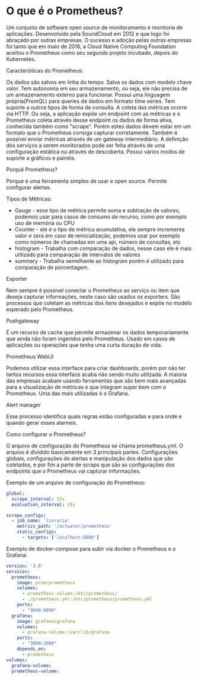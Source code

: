 # O que é o Prometheus?

Um conjunto de software open source de monitoramento e monitoria de aplicações.
Desenvolvido pela SoundCloud em 2012 e que logo foi abraçado por outras empresas.
O sucesso e adoção pelas outras empresas foi tanto que em maio de 2016, a Cloud Native Computing Foundation aceitou o Prometheus como seu segundo projeto incubado, depois do Kubernetes.

Características do Prometheus:

Os dados são salvos em linha do tempo.
Salva os dados com modelo chave valor.
Tem autonomia em seu armazenamento, ou seja, ele não precisa de um armazenamento externo para funcionar.
Possui uma linguagem própria(PromQL) para queries de dados em formato time series.
Tem suporte a outros tipos de forma de consulta.
A coleta das métricas ocorre via HTTP. Ou seja, a aplicação expõe um endpoint com as métricas e o Prometheus coleta através desse endpoint os dados de forma ativa, conhecida também como "scrape". Porém estes dados devem estar em um formato que o Prometheus consiga capturar corretamente.
Também é possível enviar métricas através de um gateway intermediário.
A definição dos serviços a serem monitorados pode ser feita através de uma configuração estática ou através de descoberta.
Possui vários modos de suporte a gráficos e painéis.

Porquê Prometheus?

Porque é uma ferramenta simples de usar e open source.
Permite configurar alertas.


Tipos de Métricas:

- Gauge - esse tipo de métrica permite soma e subtração de valores, podemos usar para casos de consumo de recurso, como por exemplo uso de memória ou CPU
- Counter - ele é o tipo de métrica acumulativa, ele sempre incrementa valor e zera em caso de reinicialização, podemos usar por exemplo como números de chamadas em uma api, número de consultas, etc
- histogram - Trabalha com comparação de dados, nesse caso ele é mais utilizado para comparação de intervalos de valores
- summary - Trabalha semelhante ao histogram porém é utilizado para comparação de porcentagem.

Exporter

Nem sempre é possível conectar o Prometheus ao serviço ou item que deseja capturar informações, neste caso são usados os exporters.
São processos que coletam as métricas dos itens desejados e expõe no modelo esperado pelo Prometheus.

Pushgateway

É um recurso de cache que permite armazenar os dados temporariamente que ainda não foram ingeridos pelo Prometheus. Usado em casos de aplicações ou operações que tenha uma curta duração de vida.

Prometheus WebUI

Podemos utilizar essa interface para criar dashboards, porém por não ter tantos recursos essa interface acaba não sendo muito utilizada.
A maioria das empresas acabam usando ferramentas que são bem mais avançadas para a visualização de métricas e que integram super bem com o Prometheus.
Uma das mais utilizadas é o Grafana.

Alert manager

Esse processo identifica quais regras estão configuradas e para onde e quando gerar esses alarmes.


Como configurar o Prometheus?

O arquivo de configuração do Prometheus se chama prometheus.yml.
O arquivo é dividido basicamente em 3 principais partes.
Configurações globais, configurações de alertas e manipulação dos dados que são coletados, e por fim a parte de scraps que são as configurações dos endpoints que o Prometheus vai capturar informações.

Exemplo de um arquivo de configuração do Prometheus:
```yaml
global:
  scrape_interval: 15s
  evaluation_interval: 15s

scrape_configs:
  - job_name: 'livraria'
    metrics_path: '/actuator/prometheus'
    static_configs:
      - targets: ['localhost:8080']
```

Exemplo de docker-compose para subir via docker o Prometheus e o Grafana:

```yaml
version: '3.0'
services:
  prometheus:
    image: prom/prometheus
    volumes:
      - prometheus-volume:/etc/prometheus/
      - ./prometheus.yml:/etc/prometheus/prometheus.yml
    ports:
      - "9090:9090"
  grafana:
    image: grafana/grafana
    volumes:
      - grafana-volume:/var/lib/grafana
    ports:
      - "3000:3000"
    depends_on:
      - prometheus
volumes:
  grafana-volume:
  prometheus-volume:

```

